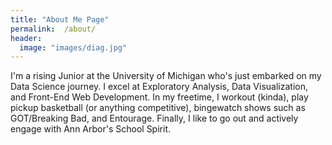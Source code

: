 ```yaml
---
title: "About Me Page"
permalink:  /about/
header:
  image: "images/diag.jpg"
---
```

I'm a rising Junior at the University of Michigan who's just embarked on my Data Science journey. I excel at Exploratory Analysis, Data Visualization, and Front-End Web Development. In my freetime, I workout (kinda), play pickup basketball (or anything competitive), bingewatch shows such as GOT/Breaking Bad, and Entourage. Finally, I like to go out and actively engage with Ann Arbor's School Spirit. 
